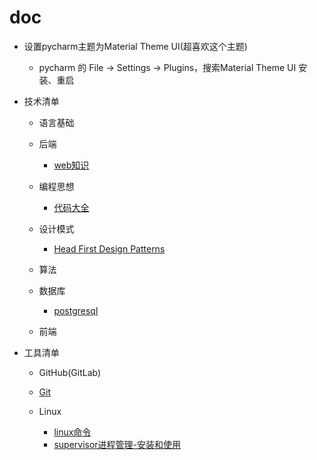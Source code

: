 # doc

- 设置pycharm主题为Material Theme UI(超喜欢这个主题)
    - pycharm 的 File -> Settings -> Plugins，搜索Material Theme UI 安装、重启

- 技术清单
   - 语言基础
   - 后端
      - [web知识](后端/web知识.md)

   - 编程思想
      - [代码大全](编程思想/代码大全/代码大全.md)
   
   - 设计模式
      - [Head First Design Patterns](设计模式/Head_First_Design_Patterns.md)
   
   - 算法
   
   - 数据库
      - [postgresql](数据库/postgresql.md)
   
   - 前端

- 工具清单
   
   - GitHub(GitLab)
   
   - [Git](Git/Git.md)
   
   - Linux
      - [linux命令](Linux/linux命令.md)
      - [supervisor进程管理-安装和使用](Linux/supervisor.md)
